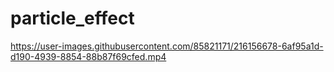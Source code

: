 # particle_effect
https://user-images.githubusercontent.com/85821171/216156678-6af95a1d-d190-4939-8854-88b87f69cfed.mp4

